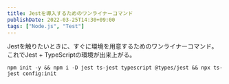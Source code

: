 ```yaml
---
title: Jestを導入するためのワンライナーコマンド
publishDate: 2022-03-25T14:30+09:00
tags: ["Node.js", "Test"]
---
```


Jestを触りたいときに、すぐに環境を用意するためのワンライナーコマンド。  
これでJest + TypeScriptの環境が出来上がる。

```
npm init -y && npm i -D jest ts-jest typescript @types/jest && npx ts-jest config:init
```
